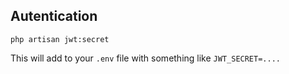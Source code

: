 ## Autentication

`
php artisan jwt:secret
`

This will add to your `.env` file with something like `JWT_SECRET=....`

